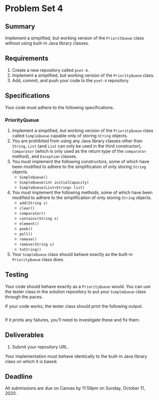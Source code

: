 # Problem Set 4

## **Summary**

Implement a simplified, but working version of the `PrioritQueue` class without using built-in Java library classes.

## Requirements

1. Create a new repository called `pset-4`.
2. Implement a simplified, but working version of the `PriorityQueue` class.
3. Add, commit, and push your code to the `pset-4` repository.

## Specifications

Your code must adhere to the following specifications.

### PriorityQueue

1. Implement a simplified, but working version of the `PriorityQueue` class called `SimpleQueue` capable only of storing `String` objects.
2. You are prohibited from using any Java library classes other than `String`, `List` \(and `List` can only be used in the third constructor\), `Comparator` \(which is only used as the return type of the `comparator` method\), and `Exception` classes.
3. You must implement the following constructors, some of which have been modified to adhere to the simplification of only storing `String` objects.
   * `SimpleQueue()`
   * `SimpleQueue(int initialCapacity)`
   * `SimpleQueue(List<String> list)`
4. You must implement the following methods, some of which have been modified to adhere to the simplification of only storing `String` objects.
   * `add(String s)`
   * `clear()`
   * `comparator()`
   * `contains(String s)`
   * `element()`
   * `peek()`
   * `poll()`
   * `remove()`
   * `remove(String s)`
   * `toString()`
5. Your `SimpleQueue` class should behave exactly as the built-in `PriorityQueue` class does.

## Testing

Your code should behave exactly as a `PriorityQueue` would. You can use the tester class in the solution repository to put your `SimpleQueue` class through the paces.

If your code works, the tester class should print the following output.

```text

```

If it prints any failures, you'll need to investigate these and fix them.

## Deliverables

1. Submit your repository URL.

Your implementation must behave identically to the built-in Java library class on which it is based.

## Deadline

All submissions are due on Canvas by 11:59pm on Sunday, October 11, 2020.


